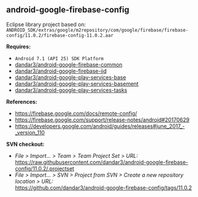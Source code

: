 ## android-google-firebase-config

Eclipse library project based on:<br/>
`ANDROID_SDK/extras/google/m2repository/com/google/firebase/firebase-config/11.0.2/firebase-config-11.0.2.aar`

**Requires:**
- `Android 7.1 (API 25) SDK Platform`
- [dandar3/android-google-firebase-common](https://github.com/dandar3/android-google-firebase-common/tree/11.0.2)
- [dandar3/android-google-firebase-iid](https://github.com/dandar3/android-google-firebase-iid/tree/11.0.2)
- [dandar3/android-google-play-services-base](https://github.com/dandar3/android-google-play-services-base/tree/11.0.2)
- [dandar3/android-google-play-services-basement](https://github.com/dandar3/android-google-play-services-basement/tree/11.0.2)
- [dandar3/android-google-play-services-tasks](https://github.com/dandar3/android-google-play-services-tasks/tree/11.0.2)

**References:**
- https://firebase.google.com/docs/remote-config/
- https://firebase.google.com/support/release-notes/android#20170629
- https://developers.google.com/android/guides/releases#june_2017_-_version_110

**SVN checkout:**
- _File > Import... > Team > Team Project Set > URL:_<br/>
  https://raw.githubusercontent.com/dandar3/android-google-firebase-config/11.0.2/.projectset
- _File > Import... > SVN > Project from SVN > Create a new repository location > URL:_<br/> 
  https://github.com/dandar3/android-google-firebase-config/tags/11.0.2
